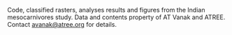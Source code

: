 Code, classified rasters, analyses results and figures from the Indian mesocarnivores study. Data and contents property of AT Vanak and ATREE. Contact avanak@atree.org for details.
